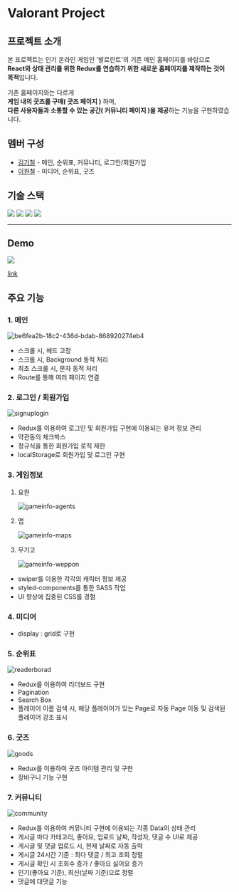 # Valorant Project

## 프로젝트 소개

본 프로젝트는 인기 온라인 게임인 '발로란트'의 기존 메인 홈페이지를 바탕으로  
**React와 상태 관리를 위한 Redux를 연습하기 위한 새로운 홈페이지를 제작하는 것이 목적**입니다.

기존 홈페이지와는 다르게  
**게임 내의 굿즈를 구매( 굿즈 페이지 )** 하며,  
**다른 사용자들과 소통할 수 있는 공간( 커뮤니티 페이지 )을 제공**하는 기능을 구현하였습니다.

## 멤버 구성

- [김기철](https://github.com/habi-er) - 메인, 순위표, 커뮤니티, 로그인/회원가입
- [이원철](https://github.com/wonchuring) - 미디어, 순위표, 굿즈

## 기술 스택

<img src="https://img.shields.io/badge/react-61DAFB?style=for-the-badge&logo=react&logoColor=black"> <img src="https://img.shields.io/badge/javascript-F7DF1E?style=for-the-badge&logo=javascript&logoColor=black"> <img src="https://img.shields.io/badge/redux-764ABC?style=for-the-badge&logo=redux&logoColor=white"> <img src="https://img.shields.io/badge/styledcomponents-DB7093?style=for-the-badge&logo=sty ledcomponents&logoColor=white">

---

## Demo

![](https://github.com/ezen-iron-bro/Final_project/assets/133613789/f9d0e765-0753-4692-aa70-786b293e45e7)

[link](https://ezen-iron-bro.github.io/project-view/)

## 주요 기능

### 1. 메인

![be6fea2b-18c2-436d-bdab-868920274eb4](https://github.com/ezen-iron-bro/Final_project/assets/133613789/747615fc-6064-420f-aa1c-350767bde367)

- 스크롤 시, 헤드 고정
- 스크롤 시, Background 동적 처리
- 최초 스크롤 시, 문자 동적 처리
- Route를 통해 여러 페이지 연결

### 2. 로그인 / 회원가입

![signuplogin](https://github.com/ezen-iron-bro/Final_project/assets/133613789/e2134f42-15e4-4e45-92fa-2e3a9f320c55)

- Redux를 이용하여 로그인 및 회원가입 구현에 이용되는 유저 정보 관리
- 약관동의 체크박스
- 정규식을 통한 회원가입 로직 제한
- localStorage로 회원가입 및 로그인 구현

### 3. 게임정보

1. 요원  

   ![gameinfo-agents](https://github.com/ezen-iron-bro/Final_project/assets/133613789/40ea4ef2-172a-4783-9b7d-69d4a931ddf4)
2. 맵  

   ![gameinfo-maps](https://github.com/ezen-iron-bro/Final_project/assets/133613789/528cce53-f5e6-4b36-8583-bbe19d95bd74)
3. 무기고  

   ![gameinfo-weppon](https://github.com/ezen-iron-bro/Final_project/assets/133613789/5d644a7e-10bf-4284-9bba-b204101ea8c0)

- swiper를 이용한 각각의 캐릭터 정보 제공
- styled-components를 통한 SASS 작업
- UI 향상에 집중된 CSS를 경험

### 4. 미디어

- display : grid로 구현

### 5. 순위표

![readerborad](https://github.com/ezen-iron-bro/Final_project/assets/133613789/6126acf9-1369-4c28-b9a8-01d36b2d5300)

- Redux를 이용하여 리더보드 구현
- Pagination
- Search Box
- 플레이어 이름 검색 시, 해당 플레이어가 있는 Page로 자동 Page 이동 및 검색된 플레이어 강조 표시

### 6. 굿즈

![goods](https://github.com/ezen-iron-bro/Final_project/assets/133613789/efb5302d-0fc8-4f59-94d4-b1b3c96e6fb3)

- Redux를 이용하여 굿즈 아이템 관리 및 구현
- 장바구니 기능 구현

### 7. 커뮤니티

![community](https://github.com/ezen-iron-bro/Final_project/assets/133613789/8d0469e9-76f3-4874-8e2b-dd43efe85db8)

- Redux를 이용하여 커뮤니티 구현에 이용되는 각종 Data의 상태 관리
- 게시글 마다 카테고리, 좋아요, 업로드 날짜, 작성자, 댓글 수 UI로 제공
- 게시글 및 댓글 업로드 시, 현재 날짜로 자동 출력
- 게시글 24시간 기준 : 최다 댓글 / 최고 조회 정렬
- 게시글 확인 시 조회수 증가 / 좋아요 싫어요 증가
- 인기(좋아요 기준), 최신(날짜 기준)으로 정렬
- 댓글에 대댓글 기능
